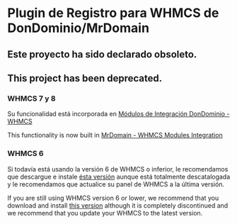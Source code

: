 # Plugin de Registro para WHMCS de DonDominio/MrDomain

## Este proyecto ha sido declarado obsoleto.
## This project has been deprecated.

### WHMCS 7 y 8

Su funcionalidad está incorporada en [Módulos de Integración DonDominio - WHMCS](https://github.com/dondominio/whmcs)

This functionality is now built in [MrDomain - WHMCS Modules Integration](https://github.com/dondominio/whmcs)

### WHMCS 6

Si todavía está usando la versión 6 de WHMCS o inferior, le recomendamos que descargue e instale [ésta versión](https://github.com/dondominio/whmcs-plugin/releases) aunque está totalmente descatalogada y le recomendamos que actualice su panel de WHMCS a la última versión.

If you are still using WHMCS version 6 or lower, we recommend that you download and install [this version](https://github.com/dondominio/whmcs-plugin/releases) although it is completely discontinued and we recommend that you update your WHMCS to the latest version.